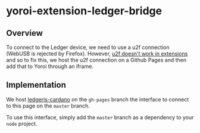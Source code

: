 # yoroi-extension-ledger-bridge

## Overview 

To connect to the Ledger device, we need to use a u2f connection (WebUSB is rejected by Firefox). However, [u2f doesn't work in extensions](https://bugs.chromium.org/p/chromium/issues/detail?id=823736) and so to fix this, we host the u2f connection on a Github Pages and then add that to Yoroi through an iframe.

## Implementation

We host [ledgerjs-cardano](https://github.com/vacuumlabs/ledgerjs-cardano) on the `gh-pages` branch the interface to connect to this page on the `master` branch.

To use this interface, simply add the `master` branch as a dependency to your `node` project.
